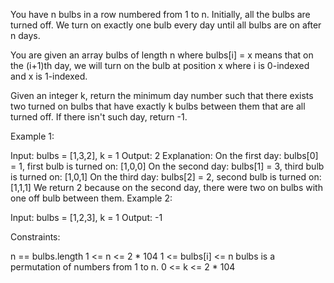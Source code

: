 You have n bulbs in a row numbered from 1 to n. Initially, all the bulbs are turned off. We turn on exactly one bulb every day until all bulbs are on after n days.

You are given an array bulbs of length n where bulbs[i] = x means that on the (i+1)th day, we will turn on the bulb at position x where i is 0-indexed and x is 1-indexed.

Given an integer k, return the minimum day number such that there exists two turned on bulbs that have exactly k bulbs between them that are all turned off. If there isn't such day, return -1.

 

Example 1:

Input: bulbs = [1,3,2], k = 1
Output: 2
Explanation:
On the first day: bulbs[0] = 1, first bulb is turned on: [1,0,0]
On the second day: bulbs[1] = 3, third bulb is turned on: [1,0,1]
On the third day: bulbs[2] = 2, second bulb is turned on: [1,1,1]
We return 2 because on the second day, there were two on bulbs with one off bulb between them.
Example 2:

Input: bulbs = [1,2,3], k = 1
Output: -1
 

Constraints:

n == bulbs.length
1 <= n <= 2 * 104
1 <= bulbs[i] <= n
bulbs is a permutation of numbers from 1 to n.
0 <= k <= 2 * 104
